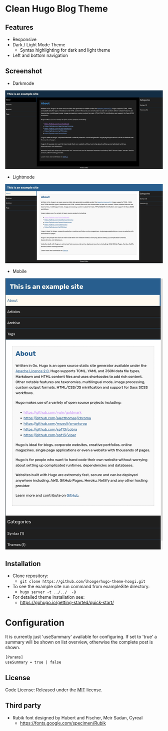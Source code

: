 # Clean Hugo Blog Theme

## Features
- Responsive
- Dark / Light Mode Theme
   - Syntax highlighting for dark and light theme
- Left and bottom navigation

## Screenshot

 - Darkmode

[![](images/darkmode.png)](images/darkmode.png)

 - Lightmode
 
[![](images/lightmode.png)](images/lightmode.png)

- Mobile

[![](images/mobile.png)](images/mobile.png)


## Installation 

 - Clone repository: 
   - `git clone https://github.com/lhooge/hugo-theme-hoogi.git`
 - To see the example site run command from exampleSite directory: 
   - `hugo server -t ../../  -D`
 - For detailed theme installation see:
   - https://gohugo.io/getting-started/quick-start/
   
   
# Configuration

It is currently just 'useSummary' available for configuring. If set to 'true' a summary will be shown on list overview, 
otherwise the complete post is shown.

```
[Params]
useSummary = true | false
```

## License

Code License: Released under the [MIT](https://github.com/lhooge/hugo-theme-hoogi/blob/master/LICENSE) license.

## Third party 
 
 - Rubik font designed by Hubert and Fischer, Meir Sadan, Cyreal
   - https://fonts.google.com/specimen/Rubik